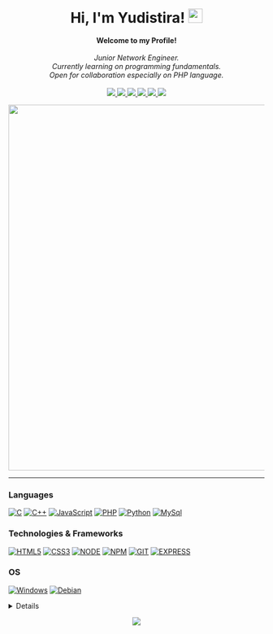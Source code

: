<h1 align="center">Hi, I'm Yudistira! <img src="https://github.com/JustCLE4R/JustCLE4R/assets/84244126/01ac76c9-b2ca-4389-a064-ebfb49192964" width="28px"></h1>
<p align="center">
  <b>Welcome to my Profile!</b><br><br>
  <i>
    Junior Network Engineer.<br>
    Currently learning on programming fundamentals.<br>
    Open for collaboration especially on PHP language.<br>
  </i><br>
  <a href="https://t.me/Yudist_ira">
    <img src="https://img.shields.io/badge/Telegram-blue?style=flat-square&logo=telegram">
  </a>
  <a href="mailto:alex.yudistira44@gmail.com">
    <img src="https://img.shields.io/badge/Email-blue?style=flat-square&logo=gmail">
  </a>
  <a href="https://www.facebook.com/Dimas.Yudistira44">
    <img src="https://img.shields.io/badge/Facebook-blue?style=flat-square&logo=facebook&logoColor=white">
  </a>
  <a href="https://www.instagram.com/just_cle4r">
    <img src="https://img.shields.io/badge/Instagram-blue?style=flat-square&logo=instagram">
  </a>
  <a href="https://steamcommunity.com/id/cle4r">
    <img src="https://img.shields.io/badge/Steam-blue?style=flat-square&logo=steam">
  </a>
  <a href="https://discordapp.com/users/428460226967109634">
    <img src="https://img.shields.io/badge/Discord-blue?style=flat-square&logo=discord&logoColor=white">
  </a>
</p>
<p align="center">
    <img src="https://github.com/JustCLE4R/JustCLE4R/assets/84244126/c35151b4-b33b-453c-bc1e-a2f3f46c139a" width="720px">
<!--     <img src="https://github.com/JustCLE4R/JustCLE4R/assets/84244126/175b5c8f-d4dd-44e3-af6c-309eb328bac3" width="720px"> -->
</p>

---

### Languages
[![C](https://img.shields.io/badge/c-black?style=for-the-badge&logo=c)](https://github.com/JustCLE4R)
[![C++](https://img.shields.io/badge/c%2B%2B-black?style=for-the-badge&logo=cplusplus)](https://github.com/JustCLE4R)
[![JavaScript](https://img.shields.io/badge/javascript-black?style=for-the-badge&logo=javascript)](https://github.com/JustCLE4R)
[![PHP](https://img.shields.io/badge/PHP-black?style=for-the-badge&logo=php)](https://github.com/JustCLE4R)
[![Python](https://img.shields.io/badge/python-black?style=for-the-badge&logo=python)](https://github.com/JustCLE4R)
[![MySql](https://img.shields.io/badge/sql-black?style=for-the-badge&logo=mysql)](https://github.com/JustCLE4R)

### Technologies & Frameworks
[![HTML5](https://img.shields.io/badge/HTML5-black?style=for-the-badge&logo=html5)](https://github.com/JustCLE4R)
[![CSS3](https://img.shields.io/badge/CSS3-black?style=for-the-badge&logo=css3&logoColor=blue)](https://github.com/JustCLE4R)
[![NODE](https://img.shields.io/badge/node-black?style=for-the-badge&logo=nodedotjs)](https://github.com/JustCLE4R)
[![NPM](https://img.shields.io/badge/npm-black?style=for-the-badge&logo=npm)](https://github.com/JustCLE4R)
[![GIT](https://img.shields.io/badge/Git-black?style=for-the-badge&logo=git)](https://github.com/JustCLE4R)
[![EXPRESS](https://img.shields.io/badge/express-black?style=for-the-badge&logo=express)](https://github.com/JustCLE4R)

### OS
[![Windows](https://img.shields.io/badge/Windows-black?style=for-the-badge&logo=windows&logoColor=blue)](https://github.com/JustCLE4R)
[![Debian](https://img.shields.io/badge/Debian-black?style=for-the-badge&logo=debian&logoColor=red)](https://github.com/JustCLE4R)

<details>
  <p align="center">
    <a href="https://github.com/JustCLE4R">
      <img src="http://github-profile-summary-cards.vercel.app/api/cards/profile-details?username=JustCLE4R&theme=transparent">
    </a>
    <a href="https://github.com/JustCLE4R">
      <img src="http://github-profile-summary-cards.vercel.app/api/cards/stats?username=JustCLE4R&theme=transparent">
    </a>
    <a href="https://github.com/JustCLE4R">
      <img src="https://github-readme-streak-stats.herokuapp.com?user=JustCLE4R&theme=transparent&hide_border=true&date_format=j%2Fn%5B%2FY%5D&mode=weekly&card_width=350">
    </a>
  </p>
</details>
<p align="center">
  <a href="https://github.com/JustCLE4R">
    <img src="https://komarev.com/ghpvc/?username=JustCLE4R&style=for-the-badge">
  </a>
</p>
